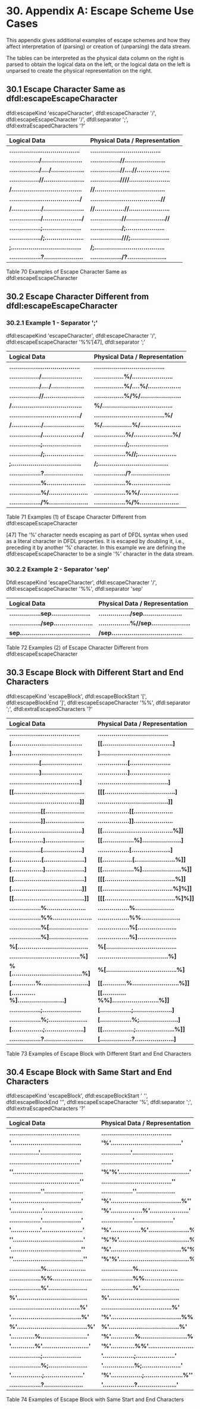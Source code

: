 # 30. Appendix A: Escape Scheme Use Cases

This appendix gives additional examples of escape schemes and how they affect interpretation of \(parsing\) or creation of \(unparsing\) the data stream.

The tables can be interpreted as the physical data column on the right is parsed to obtain the logical data on the left, or the logical data on the left is unparsed to create the physical representation on the right.

## 30.1 Escape Character Same as dfdl:escapeEscapeCharacter

dfdl:escapeKind 'escapeCharacter', dfdl:escapeCharacter '/', dfdl:escapeEscapeCharacter '/', dfdl:separator ';', dfdl:extraEscapedCharacters '?'

| Logical Data | Physical Data / Representation |
| :--- | :--- |
| **…………….………………..** | **…………….………………..** |
| **……………/.………………..** | **……………//.………………..** |
| **……………/.…/……………..** | **……………//.…//……………..** |
| **……………//.………………..** | **……………////.………………..** |
| **/…………….………………..** | **//…………….………………..** |
| **…………….………………../** | **…………….………………..//** |
| **/……………/.………………..** | **//……………//.………………..** |
| **……………./………………../** | **…………….//………………..//** |
| **…………….;………………..** | **……………./;………………..** |
| **……………./;………………..** | **…………….///;………………..** |
| **;…………….………………..** | **/;…………….………………..** |
| **…………….?………………..** | **……………./?………………..** |

Table 70 Examples of Escape Character Same as dfdl:escapeEscapeCharacter

## 30.2 Escape Character Different from dfdl:escapeEscapeCharacter

### 30.2.1 Example 1 - Separator ';'

dfdl:escapeKind 'escapeCharacter', dfdl:escapeCharacter '/', dfdl:escapeEscapeCharacter '%%’\[47\], dfdl:separator ‘;’

| Logical Data | Physical Data / Representation |
| :--- | :--- |
| **…………….………………..** | **…………….………………..** |
| **……………/.………………..** | **……………%/.………………..** |
| **……………/.…/……………..** | **……………%/.…%/……………..** |
| **……………//.………………..** | **……………%/%/.………………..** |
| **/…………….………………..** | **%/…………….………………..** |
| **…………….………………../** | **…………….………………..%/** |
| **/……………/.………………..** | **%/……………%/.………………..** |
| **……………./………………../** | **…………….%/………………..%/** |
| **…………….;………………..** | **……………./;………………..** |
| **……………./;………………..** | **…………….%//;………………..** |
| **;…………….………………..** | **/;…………….………………..** |
| **…………….?………………..** | **……………./?………………..** |
| **…………….%………………..** | **…………….%………………..** |
| **…………….%/………………..** | **…………….%%/………………..** |
| **……………./%………………..** | **…………….%/%………………..** |

Table 71 Examples \(1\) of Escape Character Different from dfdl:escapeEscapeCharacter

\[47\] The ‘%’ character needs escaping as part of DFDL syntax when used as a literal character in DFDL properties. It is escaped by doubling it, i.e., preceding it by another ‘%’ character. In this example we are defining the dfdl:escapeEscapeCharacter to be a single '%' character in the data stream.

### 30.2.2 Example 2 - Separator 'sep'

Dfdl:escapeKind 'escapeCharacter', dfdl:escapeCharacter '/', dfdl:escapeEscapeCharacter '%%', dfdl:separator 'sep'

| Logical Data | Physical Data / Representation |
| :--- | :--- |
| **…………….sep………………..** | **……………./sep………………..** |
| **……………./sep………………..** | **…………….%//sep………………..** |
| **sep…………….………………..** | **/sep…………….………………..** |

Table 72 Examples \(2\) of Escape Character Different from dfdl:escapeEscapeCharacter

## 30.3 Escape Block with Different Start and End Characters

dfdl:escapeKind 'escapeBlock', dfdl:escapeBlockStart '\[', dfdl:escapeBlockEnd '\]', dfdl:escapeEscapeCharacter '%%', dfdl:separator ';', dfdl:extraEscapedCharacters '?'

| Logical Data | Physical Data / Representation |
| :--- | :--- |
| **…………….………………..** | **…………….………………..** |
| **\[…………….………………..** | **\[\[…………….………………..\]** |
| **\]…………….………………..** | **\]…………….………………..** |
| **……………\[.………………..** | **……………\[.………………..** |
| **……………\].………………..** | **……………\].………………..** |
| **…………….………………..\]** | **…………….………………..\]** |
| **\[\[…………….………………..** | **\[\[\[…………….………………..\]** |
| **…………….………………..\]\]** | **…………….………………..\]\]** |
| **…………….\[\[………………..** | **…………….\[\[………………..** |
| **…………….\]\]………………..** | **…………….\]\]………………..** |
| **\[…………….………………..\]** | **\[\[…………….………………..%\]\]** |
| **\[…………….\]………………..** | **\[\[…………….%\]………………..\]** |
| **…………….\[………………..\]** | **…………….\[………………..\]** |
| **\[……………\[.………………..\]** | **\[\[……………\[.………………..%\]\]** |
| **\[…………….\]………………..\]** | **\[\[…………….%\]………………..%\]\]** |
| **\[\[…………….………………..\]** | **\[\[\[…………….………………..%\]\]** |
| **\[…………….………………..\]\]** | **\[\[…………….………………..%\]%\]\]** |
| **\[\[…………….………………..\]\]** | **\[\[\[…………….………………..%\]%\]\]** |
| **…………….%………………..** | **…………….%………………..** |
| **…………….%%………………..** | **…………….%%………………..** |
| **…………….%\[………………..** | **…………….%\[………………..** |
| **…………….%\]………………..** | **…………….%\]………………..** |
| **%\[…………….………………..** | **%\[…………….………………..** |
| **…………….………………..%\]** | **…………….………………..%\]** |
| **%\[…………….………………..%\]** | **%\[…………….………………..%\]** |
| **\[…………%….………………..\]** | **\[\[…………%….………………..%\]\]** |
| **\[…………%\]….………………..\]** | **\[\[…………%%\]….………………..%\]\]** |
| **…………….;………………..** | **\[…………….;………………..\]** |
| **…………….%;………………..** | **\[…………….%;………………..\]** |
| **\[…………….;………………..\]** | **\[\[…………….;………………..%\]\]** |
| **…………….?………………..** | **\[…………….?………………..\]** |

Table 73 Examples of Escape Block with Different Start and End Characters

## 30.4 Escape Block with Same Start and End Characters

dfdl:escapeKind 'escapeBlock', dfdl:escapeBlockStart ' &apos;', dfdl:escapeBlockEnd '&apos;', dfdl:escapeEscapeCharacter '%', dfdl:separator ';', dfdl:extraEscapedCharacters '?'

| Logical Data | Physical Data / Representation |
| :--- | :--- |
| **…………….………………..** | **…………….………………..** |
| **'…………….………………..** | **'%'…………….………………..'** |
| **……………'.………………..** | **……………'.………………..** |
| **…………….………………..'** | **…………….………………..'** |
| **''…………….………………..** | **'%'%'…………….………………..'** |
| **…………….………………..''** | **…………….………………..''** |
| **…………….''………………..** | **…………….''………………..** |
| **'…………….………………..'** | **'%'…………….………………..%''** |
| **'…………….'………………..** | **'%'…………….%'………………..'** |
| **…………….'………………..'** | **…………….'………………..'** |
| **'……………'.………………..'** | **'%'……………%'.………………..%''** |
| **''…………….………………..'** | **'%'%'…………….………………..%''** |
| **'…………….………………..''** | **'%'…………….………………..%'%''** |
| **''…………….………………..''** | **'%'%'…………….………………..%'%''** |
| **…………….%………………..** | **…………….%………………..** |
| **…………….%%………………..** | **…………….%%………………..** |
| **…………….%'………………..** | **…………….%'………………..** |
| **%'…………….………………..** | **%'…………….………………..** |
| **…………….………………..%'** | **…………….………………..%'** |
| **'…………….………………..%'** | **'%'…………….………………..%%''** |
| **%'…………….………………..%'** | **%'…………….………………..%'** |
| **'…………%….………………..'** | **'%'…………%….………………..%''** |
| **'…………%'….………………..'** | **'%'…………%%'….………………..%''** |
| **…………….;………………..** | **'…………….;………………..'** |
| **…………….%;………………..** | **'…………….%;………………..'** |
| **'…………….;………………..'** | **'%'…………….;………………..%''** |
| **…………….?………………..** | **'…………….?………………..'** |

Table 74 Examples of Escape Block with Same Start and End Characters

